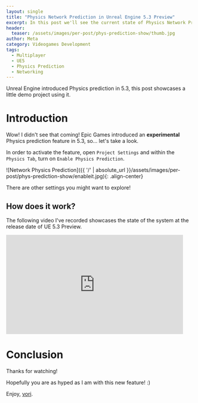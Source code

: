 ```yaml
---
layout: single
title: "Physics Network Prediction in Unreal Engine 5.3 Preview"
excerpt: In this post we'll see the current state of Physics Network Prediction in UE 5.3 Preview.
header:
  teaser: /assets/images/per-post/phys-prediction-show/thumb.jpg
author: Meta
category: Videogames Development
tags:
  - Multiplayer
  - UE5
  - Physics Prediction
  - Networking
---
```


Unreal Engine introduced Physics prediction in 5.3, this post showcases a little demo project using it.

# Introduction

Wow! I didn't see that coming! Epic Games introduced an **experimental** Physics prediction feature in 5.3, so... let's take a look.

In order to activate the feature, open `Project Settings` and within the `Physics Tab`, turn on `Enable Physics Prediction`.

![Network Physics Prediction]({{ '/' | absolute_url }}/assets/images/per-post/phys-prediction-show/enableit.jpg){: .align-center}

There are other settings you might want to explore!

## How does it work?

The following video I've recorded showcases the state of the system at the release date of UE 5.3 Preview. 

<iframe width="480" height="270" src="https://www.youtube.com/embed/py2WbMj1afw" frameborder="0" allow="autoplay; encrypted-media" allowfullscreen></iframe>

# Conclusion

Thanks for watching! 

Hopefully you are as hyped as I am with this new feature! :)

Enjoy, [vori](https://twitter.com/vorixo).